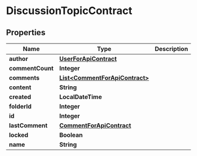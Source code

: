 

# DiscussionTopicContract


## Properties

Name | Type | Description | Notes
------------ | ------------- | ------------- | -------------
**author** | [**UserForApiContract**](UserForApiContract.md) |  |  [optional]
**commentCount** | **Integer** |  |  [optional]
**comments** | [**List&lt;CommentForApiContract&gt;**](CommentForApiContract.md) |  |  [optional]
**content** | **String** |  |  [optional]
**created** | **LocalDateTime** |  |  [optional]
**folderId** | **Integer** |  |  [optional]
**id** | **Integer** |  |  [optional]
**lastComment** | [**CommentForApiContract**](CommentForApiContract.md) |  |  [optional]
**locked** | **Boolean** |  |  [optional]
**name** | **String** |  |  [optional]



